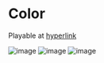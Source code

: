 # Color

Playable  at  [hyperlink](https://odd-ball.herokuapp.com/)


![image](https://user-images.githubusercontent.com/89393555/139523955-a0a21218-d856-4ad2-aad7-83753cf47554.png)
![image](https://user-images.githubusercontent.com/89393555/139523954-7ca33b32-e564-4ee7-b077-570028991185.png)
![image](https://user-images.githubusercontent.com/89393555/139523949-c72288c5-695b-43df-b945-4f16940b0f6b.png)
